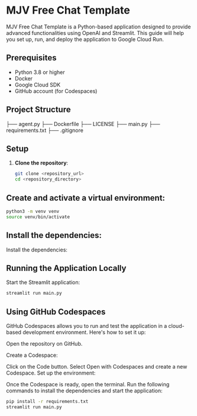 # MJV Free Chat Template

MJV Free Chat Template is a Python-based application designed to provide advanced functionalities using OpenAI and Streamlit. This guide will help you set up, run, and deploy the application to Google Cloud Run.

## Prerequisites

- Python 3.8 or higher
- Docker
- Google Cloud SDK
- GitHub account (for Codespaces)

## Project Structure
├── agent.py
├── Dockerfile
├── LICENSE
├── main.py
├── requirements.txt
├── .gitignore


## Setup

1. **Clone the repository**:
   ```sh
   git clone <repository_url>
   cd <repository_directory>

## Create and activate a virtual environment:

```sh
python3 -m venv venv
source venv/bin/activate
```


## Install the dependencies:

Install the dependencies:

## Running the Application Locally
Start the Streamlit application:

```sh
streamlit run main.py
```

## Using GitHub Codespaces
GitHub Codespaces allows you to run and test the application in a cloud-based development environment. Here's how to set it up:

Open the repository on GitHub.

Create a Codespace:

Click on the Code button.
Select Open with Codespaces and create a new Codespace.
Set up the environment:

Once the Codespace is ready, open the terminal.
Run the following commands to install the dependencies and start the application:

```sh
pip install -r requirements.txt
streamlit run main.py
```

